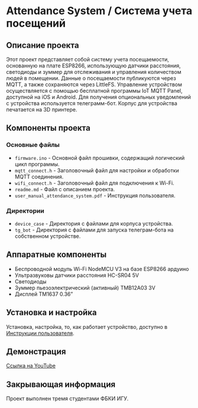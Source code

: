 # Attendance System / Система учета посещений

## Описание проекта

Этот проект представляет собой систему учета посещаемости, основанную на плате ESP8266, использующую датчики расстояния, светодиоды и зуммер для отслеживания и управления количеством людей в помещении. Данные о посещаемости публикуются через MQTT, а также сохраняются через LittleFS. Управление устройством осуществляется с помощью бесплатной программы IoT MQTT Panel, доступной на iOS и Android. Для получения опциональных уведомлений с устройства используется телеграмм-бот. Корпус для устройства печатается на 3D принтере.

## Компоненты проекта

### Основные файлы

- `firmware.ino` - Основной файл прошивки, содержащий логический цикл программы.
- `mqtt_connect.h` - Заголовочный файл для настройки и обработки MQTT соединения.
- `wifi_connect.h` - Заголовочный файл для подключения к Wi-Fi.
- `readme.md` - Файл с описанием проекта.
- `user_manual_attendance_system.pdf` - Инструкция пользователя.

### Директории

- `device_case` - Директория с файлами для корпуса устройства.
- `tg_bot` - Директория с файлами для запуска телеграм-бота на собственном устройстве.

## Аппаратные компоненты

- Беспроводной модуль Wi-Fi NodeMCU V3 на базе ESP8266 ардуино
- Ультразвуковы датчики расстояния HC-SR04 5V
- Светодиоды
- Зуммер пьезоэлектрический (активный) TMB12A03 3V
- Дисплей TM1637 0.36”

## Установка и настройка

Установка, настройка, то, как работает устройство, доступно в [Инструкции пользователя](presentation/user_manual_attendance_system.pdf).

## Демонстрация

[Ссылка на YouTube](https://youtu.be/wswOdC65zt8)

## Закрывающая информация

Проект выполнен тремя студентами ФБКИ ИГУ.
